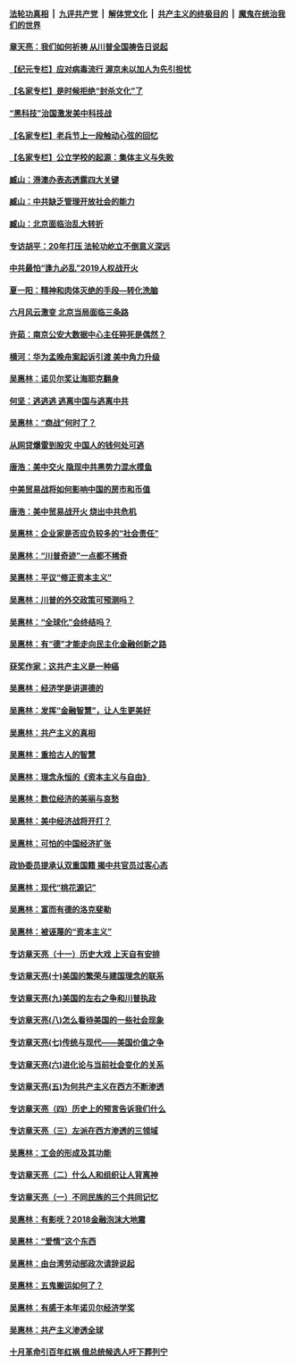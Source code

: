 

####  [法轮功真相](../../../../basic/blob/master/README.md?t=07102031) &nbsp;|&nbsp; [九评共产党](../../../../9ping.md/blob/master/README.md?t=07102031) &nbsp;|&nbsp; [解体党文化](../../../../jtdwh.md/blob/master/README.md?t=07102031)  &nbsp;|&nbsp; [共产主义的终极目的](../../../../gczydzjmd.md/blob/master/README.md?t=07102031) &nbsp;|&nbsp; [魔鬼在统治我们的世界](../../../../mgztzwmdsj.md/blob/master/README.md?t=07102031) 

#### [章天亮：我们如何祈祷 从川普全国祷告日说起](../pages/nsc423/n11944627.md?t=07102031) 

#### [【纪元专栏】应对病毒流行 渥京未以加人为先引担忧](../pages/nsc423/n11875714.md?t=07102031) 

#### [【名家专栏】是时候拒绝“封杀文化”了](../pages/nsc423/n11814093.md?t=07102031) 

#### [“黑科技”治国激发美中科技战](../pages/nsc423/n11638056.md?t=07102031) 

#### [【名家专栏】老兵节上一段触动心弦的回忆](../pages/nsc423/n11646016.md?t=07102031) 

#### [【名家专栏】公立学校的起源：集体主义与失败](../pages/nsc423/n11601833.md?t=07102031) 

#### [臧山：港澳办表态透露四大关键](../pages/nsc423/n11421628.md?t=07102031) 

#### [臧山：中共缺乏管理开放社会的能力](../pages/nsc423/n11407457.md?t=07102031) 

#### [臧山：北京面临治乱大转折](../pages/nsc423/n11406895.md?t=07102031) 

#### [专访胡平：20年打压 法轮功屹立不倒意义深远](../pages/nsc423/n11398800.md?t=07102031) 

#### [中共最怕“逢九必乱”2019人权战开火](../pages/nsc423/n11385248.md?t=07102031) 

#### [夏一阳：精神和肉体灭绝的手段—转化洗脑](../pages/nsc423/n11368250.md?t=07102031) 

#### [六月风云激变 北京当局面临三条路](../pages/nsc423/n11313668.md?t=07102031) 

#### [许茹：南京公安大数据中心主任猝死是偶然？](../pages/nsc423/n11064744.md?t=07102031) 

#### [横河：华为孟晚舟案起诉引渡 美中角力升级](../pages/nsc423/n11027230.md?t=07102031) 

#### [吴惠林：诺贝尔奖让海耶克翻身](../pages/nsc423/n10890049.md?t=07102031) 

#### [何坚：逃逃逃 逃离中国与逃离中共](../pages/nsc423/n10592891.md?t=07102031) 

#### [吴惠林：“商战”何时了？](../pages/nsc423/n10573558.md?t=07102031) 

#### [从网贷爆雷到股灾 中国人的钱何处可逃](../pages/nsc423/n10572800.md?t=07102031) 

#### [唐浩：美中交火 隐现中共黑势力混水摸鱼](../pages/nsc423/n10544040.md?t=07102031) 

#### [中美贸易战将如何影响中国的房市和币值](../pages/nsc423/n10543697.md?t=07102031) 

#### [唐浩：美中贸易战开火 烧出中共危机](../pages/nsc423/n10540126.md?t=07102031) 

#### [吴惠林：企业家是否应负较多的“社会责任”](../pages/nsc423/n10535022.md?t=07102031) 

#### [吴惠林：“川普奇迹”一点都不稀奇](../pages/nsc423/n10512808.md?t=07102031) 

#### [吴惠林：平议“修正资本主义”](../pages/nsc423/n10495724.md?t=07102031) 

#### [吴惠林：川普的外交政策可预测吗？](../pages/nsc423/n10462387.md?t=07102031) 

#### [吴惠林：“全球化”会终结吗？](../pages/nsc423/n10452838.md?t=07102031) 

#### [吴惠林：有“德”才能走向民主化金融创新之路](../pages/nsc423/n10432292.md?t=07102031) 

#### [获奖作家：这共产主义是一种癌](../pages/nsc423/n10431541.md?t=07102031) 

#### [吴惠林：经济学是讲道德的](../pages/nsc423/n10398014.md?t=07102031) 

#### [吴惠林：发挥“金融智慧”，让人生更美好](../pages/nsc423/n10375019.md?t=07102031) 

#### [吴惠林：共产主义的真相](../pages/nsc423/n10351394.md?t=07102031) 

#### [吴惠林：重拾古人的智慧](../pages/nsc423/n10337691.md?t=07102031) 

#### [吴惠林：理念永恒的《资本主义与自由》](../pages/nsc423/n10316274.md?t=07102031) 

#### [吴惠林：数位经济的美丽与哀愁](../pages/nsc423/n10292946.md?t=07102031) 

#### [吴惠林：美中经济战将开打？](../pages/nsc423/n10258825.md?t=07102031) 

#### [吴惠林：可怕的中国经济扩张](../pages/nsc423/n10219147.md?t=07102031) 

#### [政协委员提承认双重国籍 揭中共官员过客心态](../pages/nsc423/n10208809.md?t=07102031) 

#### [吴惠林：现代“桃花源记”](../pages/nsc423/n10185234.md?t=07102031) 

#### [吴惠林：富而有德的洛克斐勒](../pages/nsc423/n10142264.md?t=07102031) 

#### [吴惠林：被诬蔑的“资本主义”](../pages/nsc423/n10124816.md?t=07102031) 

#### [专访章天亮（十一）历史大戏 上天自有安排](../pages/nsc423/n10094905.md?t=07102031) 

#### [专访章天亮(十)美国的繁荣与建国理念的联系](../pages/nsc423/n10094899.md?t=07102031) 

#### [专访章天亮(九)美国的左右之争和川普执政](../pages/nsc423/n10094889.md?t=07102031) 

#### [专访章天亮(八)怎么看待美国的一些社会现象](../pages/nsc423/n10094857.md?t=07102031) 

#### [专访章天亮(七)传统与现代——美国价值之争](../pages/nsc423/n10093140.md?t=07102031) 

#### [专访章天亮(六)进化论与当前社会变化的关系](../pages/nsc423/n10092036.md?t=07102031) 

#### [专访章天亮(五)为何共产主义在西方不断渗透](../pages/nsc423/n10083620.md?t=07102031) 

#### [专访章天亮（四）历史上的预言告诉我们什么](../pages/nsc423/n10083606.md?t=07102031) 

#### [专访章天亮（三）左派在西方渗透的三领域](../pages/nsc423/n10081115.md?t=07102031) 

#### [吴惠林：工会的形成及其功能](../pages/nsc423/n10080633.md?t=07102031) 

#### [专访章天亮（二）什么人和组织让人背离神](../pages/nsc423/n10076637.md?t=07102031) 

#### [专访章天亮（一）不同民族的三个共同记忆](../pages/nsc423/n10074188.md?t=07102031) 

#### [吴惠林：有影呒？2018金融泡沫大地震](../pages/nsc423/n10040534.md?t=07102031) 

#### [吴惠林：“爱情”这个东西](../pages/nsc423/n10019423.md?t=07102031) 

#### [吴惠林：由台湾劳动部政次请辞说起](../pages/nsc423/n9979679.md?t=07102031) 

#### [吴惠林：五鬼搬运如何了？](../pages/nsc423/n9925338.md?t=07102031) 

#### [吴惠林：有感于本年诺贝尔经济学奖](../pages/nsc423/n9871883.md?t=07102031) 

#### [吴惠林：共产主义渗透全球](../pages/nsc423/n9812748.md?t=07102031) 

#### [十月革命引百年红祸 俄总统候选人吁下葬列宁](../pages/nsc423/n9810182.md?t=07102031) 

